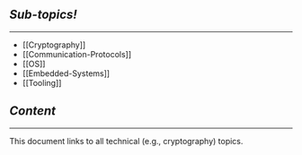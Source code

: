 ## *Sub-topics!*
---
* [[Cryptography]]
* [[Communication-Protocols]]
* [[OS]]
* [[Embedded-Systems]]
* [[Tooling]]
## *Content*
---
This document links to all technical (e.g., cryptography) topics.
